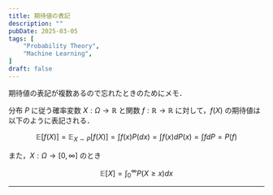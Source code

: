 ```yaml
---
title: 期待値の表記
description: ""
pubDate: 2025-03-05
tags: [
    "Probability Theory",
    "Machine Learning",
]
draft: false
---
```


期待値の表記が複数あるので忘れたときのためにメモ．

分布 $P$ に従う確率変数 $X:\Omega\to\mathbb R$ と関数 $f:\mathbb R\to\mathbb R$ に対して，$f(X)$ の期待値は以下のように表記される．

$$
\mathbb E[f(X)]
= \mathbb E_{X\sim P}[f(X)]
= \int f(x) P(dx)
= \int f(x) dP(x)
= \int f dP
= P(f)
$$

また，$X:\Omega\to[0,\infty]$ のとき

$$
\mathbb E[X] = \int_0^\infty P(X\geq x) dx
$$

---

